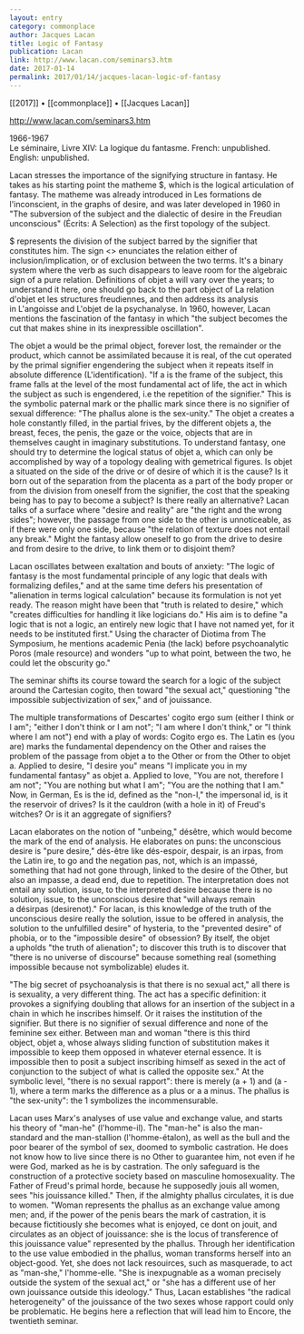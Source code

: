 ```yaml
---
layout: entry
category: commonplace
author: Jacques Lacan
title: Logic of Fantasy
publication: Lacan
link: http://www.lacan.com/seminars3.htm
date: 2017-01-14
permalink: 2017/01/14/jacques-lacan-logic-of-fantasy
---
```


[[2017]] • [[commonplace]] • [[Jacques Lacan]] 

http://www.lacan.com/seminars3.htm

1966-1967	
Le séminaire, Livre XIV: La logique du fantasme.
French: unpublished.
English: unpublished.

Lacan stresses the importance of the signifying structure in fantasy. He takes as his starting point the matheme $, which is the logical articulation of fantasy. The matheme was already introduced in Les formations de l'inconscient, in the graphs of desire, and was later developed in 1960 in "The subversion of the subject and the dialectic of desire in the Freudian unconscious" (Écrits: A Selection) as the first topology of the subject.

$ represents the division of the subject barred by the signifier that constitutes him. The sign <> enunciates the relation either of inclusion/implication, or of exclusion between the two terms. It's a binary system where the verb as such disappears to leave room for the algebraic sign of a pure relation. Definitions of objet a will vary over the years; to understand it here, one should go back to the part object of La relation d'objet et les structures freudiennes, and then address its analysis in L'angoisse and L'objet de la psychanalyse. In 1960, however, Lacan mentions the fascination of the fantasy in which "the subject becomes the cut that makes shine in its inexpressible oscillation".

The objet a would be the primal object, forever lost, the remainder or the product, which cannot be assimilated because it is real, of the cut operated by the primal signifier engendering the subject when it repeats itself in absolute difference (L'identification). "If a is the frame of the subject, this frame falls at the level of the most fundamental act of life, the act in which the subject as such is engendered, i.e the repetition of the signifier." This is the symbolic paternal mark or the phallic mark since there is no signifier of sexual difference: "The phallus alone is the sex-unity." The objet a creates a hole constantly filled, in the partial frives, by the different objets a, the breast, feces, the penis, the gaze or the voice, objects that are in themselves caught in imaginary substitutions. To understand fantasy, one should try to determine the logical status of objet a, which can only be accomplished by way of a topology dealing with gemetrical figures. Is objet a situated on the side of the drive or of desire of which it is the cause? Is it born out of the separation from the placenta as a part of the body proper or from the division from oneself from the signifier, the cost that the speaking being has to pay to become a subject? Is there really an alternative? Lacan talks of a surface where "desire and reality" are "the right and the wrong sides"; however, the passage from one side to the other is unnoticeable, as if there were only one side, because "the relation of texture does not entail any break." Might the fantasy allow oneself to go from the drive to desire and from desire to the drive, to link them or to disjoint them?

Lacan oscillates between exaltation and bouts of anxiety: "The logic of fantasy is the most fundamental principle of any logic that deals with formalizing defiles," and at the same time defers his presentation of "alienation in terms logical calculation" because its formulation is not yet ready. The reason might have been that "truth is related to desire," which "creates difficulties for handling it like logicians do." His aim is to define "a logic that is not a logic, an entirely new logic that I have not named yet, for it needs to be instituted first." Using the character of Diotima from The Symposium, he mentions academic Penia (the lack) before psychoanalytic Poros (male resource) and wonders "up to what point, between the two, he could let the obscurity go."

The seminar shifts its course toward the search for a logic of the subject around the Cartesian cogito, then toward "the sexual act," questioning "the impossible subjectivization of sex," and of jouissance.

The multiple transformations of Descartes' cogito ergo sum (either I think or I am"; "either I don't think or I am not"; "I am where I don't think," or "I think where I am not") end with a play of words: Cogito ergo es. The Latin es (you are) marks the fundamental dependency on the Other and raises the problem of the passage from objet a to the Other or from the Other to objet a. Applied to desire, "I desire you" means "I implicate you in my fundamental fantasy" as objet a. Applied to love, "You are not, therefore I am not"; "You are nothing but what I am"; "You are the nothing that I am." Now, in German, Es is the id, defined as the "non-I," the impersonal id, is it the reservoir of drives? Is it the cauldron (with a hole in it) of Freud's witches? Or is it an aggregate of signifiers?

Lacan elaborates on the notion of "unbeing," désêtre, which would become the mark of the end of analysis. He elaborates on puns: the unconscious desire is "pure desire," dés-être like dés-espoir, despair, is an irpas, from the Latin ire, to go and the negation pas, not, which is an impassé, something that had not gone through, linked to the desire of the Other, but also an impasse, a dead end, due to repetition. The interpretation does not entail any solution, issue, to the interpreted desire because there is no solution, issue, to the unconscious desire that "will always remain a désirpas (desirenot)." For lacan, is this knowledge of the truth of the unconscious desire really the solution, issue to be offered in analysis, the solution to the unfulfilled desire" of hysteria, to the "prevented desire" of phobia, or to the "impossible desire" of obsession? By itself, the objet a upholds "the truth of alienation"; to discover this truth is to discover that "there is no universe of discourse" because something real (something impossible because not symbolizable) eludes it.

"The big secret of psychoanalysis is that there is no sexual act," all there is is sexuality, a very different thing. The act has a specific definition: it provokes a signifying doubling that allows for an insertion of the subject in a chain in which he inscribes himself. Or it raises the institution of the signifier. But there is no signifier of sexual difference and none of the feminine sex either. Between man and woman "there is this third object, objet a, whose always sliding function of substitution makes it impossible to keep them opposed in whatever eternal essence. It is impossible then to posit a subject inscribing himself as sexed in the act of conjunction to the subject of what is called the opposite sex." At the symbolic level, "there is no sexual rapport": there is merely (a + 1) and (a - 1), where a term marks the difference as a plus or a a minus. The phallus is "the sex-unity": the 1 symbolizes the incommensurable.

Lacan uses Marx's analyses of use value and exchange value, and starts his theory of "man-he" (l'homme-il). The "man-he" is also the man-standard and the man-stallion (l'homme-étalon), as well as the bull and the poor bearer of the symbol of sex, doomed to symbolic castration. He does not know how to live since there is no Other to guarantee him, not even if he were God, marked as he is by castration. The only safeguard is the construction of a protective society based on masculine homosexuality. The Father of Freud's primal horde, because he supposedly jouis all women, sees "his jouissance killed." Then, if the almighty phallus circulates, it is due to women. "Woman represents the phallus as an exchange value among men; and, if the power of the penis bears the mark of castration, it is because fictitiously she becomes what is enjoyed, ce dont on jouit, and circulates as an object of jouissance: she is the locus of transference of this jouissance value" represented by the phallus. Through her identification to the use value embodied in the phallus, woman transforms herself into an object-good. Yet, she does not lack resouirces, such as masquerade, to act as "man-she," l'homme-elle. "She is inexpugnable as a woman precisely outside the system of the sexual act," or "she has a different use of her own jouissance outside this ideology." Thus, Lacan establishes "the radical heterogeneity" of the jouissance of the two sexes whose rapport could only be problematic. He begins here a reflection that will lead him to Encore, the twentieth seminar.
